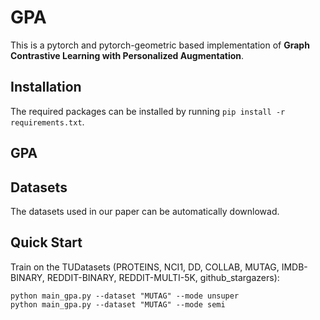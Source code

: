 # GPA

This is a pytorch and pytorch-geometric based implementation of **Graph Contrastive Learning with Personalized Augmentation**. 

## Installation

The required packages can be installed by running `pip install -r requirements.txt`.

## GPA

## Datasets
The datasets used in our paper can be automatically downlowad. 

## Quick Start
Train on the TUDatasets (PROTEINS, NCI1, DD, COLLAB, MUTAG, IMDB-BINARY, REDDIT-BINARY, REDDIT-MULTI-5K, github_stargazers):
```
python main_gpa.py --dataset "MUTAG" --mode unsuper
python main_gpa.py --dataset "MUTAG" --mode semi
```